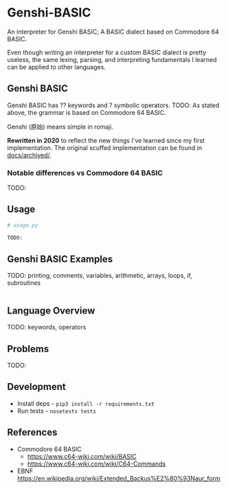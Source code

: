 # Genshi-BASIC
An interpreter for Genshi BASIC; A BASIC dialect based on Commodore 64 BASIC.

Even though writing an interpreter for a custom BASIC dialect is pretty useless, the same 
lexing, parsing, and interpreting fundamentals I learned can be applied to other languages.


## Genshi BASIC
Genshi BASIC has ?? keywords and ? symbolic operators. TODO:
As stated above, the grammar is based on Commodore 64 BASIC.

Genshi (原始) means simple in romaji.

**Rewritten in 2020** to reflect the new things I've learned since my first implementation.
The original scuffed implementation can be found in [docs/archived/](docs/archived/).


### Notable differences vs Commodore 64 BASIC
TODO:


## Usage
```python
# usage.py

TODO:
```


## Genshi BASIC Examples
TODO: printing, comments, variables, arithmetic, arrays, loops, if, subroutines
```
```


## Language Overview
TODO: keywords, operators


## Problems
TODO:


## Development
- Install deps - ```pip3 install -r requirements.txt```
- Run tests - ```nosetests tests```


## References
- Commodore 64 BASIC
  - https://www.c64-wiki.com/wiki/BASIC
  - https://www.c64-wiki.com/wiki/C64-Commands
- EBNF https://en.wikipedia.org/wiki/Extended_Backus%E2%80%93Naur_form

